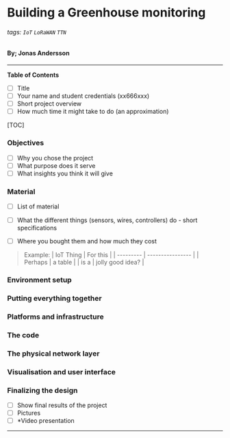 # Building a Greenhouse monitoring

###### tags: `IoT` `LoRaWAN` `TTN`
#### By; Jonas Andersson

---
**Table of Contents**

- [ ] Title
- [ ] Your name and student credentials (xx666xxx)
- [ ] Short project overview
- [ ] How much time it might take to do (an approximation)

[TOC]

### Objectives

- [ ] Why you chose the project
- [ ] What purpose does it serve
- [ ] What insights you think it will give

### Material

- [ ] List of material
- [ ] What the different things (sensors, wires, controllers) do - short specifications
- [ ] Where you bought them and how much they cost


> Example:
>| IoT Thing | For this         |
>| --------- | ---------------- |
>| Perhaps   | a table          |
>| is a      | jolly good idea? |

### Environment setup

### Putting everything together

### Platforms and infrastructure

### The code

### The physical network layer

### Visualisation and user interface

### Finalizing the design

- [ ] Show final results of the project
- [ ] Pictures
- [ ] *Video presentation

---